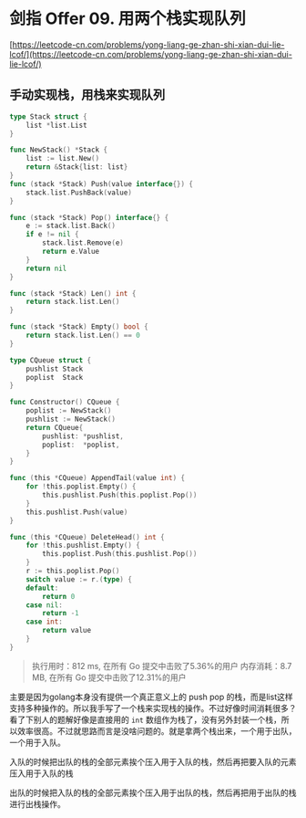 # 剑指 Offer 09. 用两个栈实现队列
[https://leetcode-cn.com/problems/yong-liang-ge-zhan-shi-xian-dui-lie-lcof/](https://leetcode-cn.com/problems/yong-liang-ge-zhan-shi-xian-dui-lie-lcof/)

## 手动实现栈，用栈来实现队列
```go
type Stack struct {
	list *list.List
}

func NewStack() *Stack {
	list := list.New()
	return &Stack{list: list}
}
func (stack *Stack) Push(value interface{}) {
	stack.list.PushBack(value)
}

func (stack *Stack) Pop() interface{} {
	e := stack.list.Back()
	if e != nil {
		stack.list.Remove(e)
		return e.Value
	}
	return nil
}

func (stack *Stack) Len() int {
	return stack.list.Len()
}

func (stack *Stack) Empty() bool {
	return stack.list.Len() == 0
}

type CQueue struct {
	pushlist Stack
	poplist  Stack
}

func Constructor() CQueue {
	poplist := NewStack()
	pushlist := NewStack()
	return CQueue{
		pushlist: *pushlist,
		poplist:  *poplist,
	}
}

func (this *CQueue) AppendTail(value int) {
	for !this.poplist.Empty() {
		this.pushlist.Push(this.poplist.Pop())
	}
	this.pushlist.Push(value)
}

func (this *CQueue) DeleteHead() int {
	for !this.pushlist.Empty() {
		this.poplist.Push(this.pushlist.Pop())
	}
	r := this.poplist.Pop()
	switch value := r.(type) {
	default:
		return 0
	case nil:
		return -1
	case int:
		return value
	}
}
```
>执行用时：812 ms, 在所有 Go 提交中击败了5.36%的用户
内存消耗：8.7 MB, 在所有 Go 提交中击败了12.31%的用户

主要是因为golang本身没有提供一个真正意义上的 push pop 的栈，而是list这样支持多种操作的。所以我手写了一个栈来实现栈的操作。不过好像时间消耗很多？看了下别人的题解好像是直接用的 `int` 数组作为栈了，没有另外封装一个栈，所以效率很高。不过就思路而言是没啥问题的。就是拿两个栈出来，一个用于出队，一个用于入队。

入队的时候把出队的栈的全部元素挨个压入用于入队的栈，然后再把要入队的元素压入用于入队的栈

出队的时候把入队的栈的全部元素挨个压入用于出队的栈，然后再把用于出队的栈进行出栈操作。